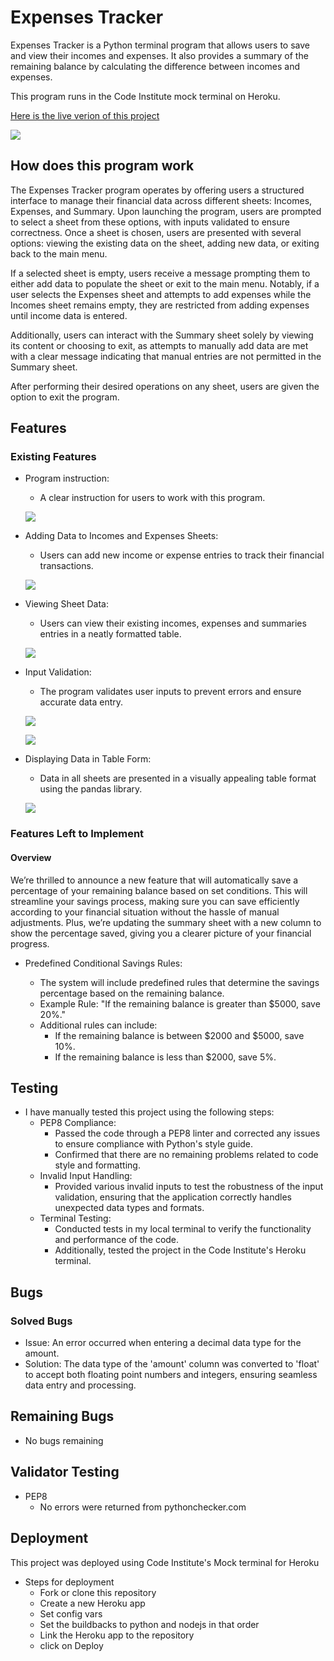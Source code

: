 # Expenses Tracker

Expenses Tracker is a Python terminal program that allows users to save and view their incomes and expenses. It also provides a summary of the remaining balance by calculating the difference between incomes and expenses. 

This program runs in the Code Institute mock terminal on Heroku.

[Here is the live verion of this project](https://wallet-watcher-3e97ff5bba22.herokuapp.com/)

![](/images/project_image.png)

## How does this program work
The Expenses Tracker program operates by offering users a structured interface to manage their financial data across different sheets: Incomes, Expenses, and Summary. Upon launching the program, users are prompted to select a sheet from these options, with inputs validated to ensure correctness. Once a sheet is chosen, users are presented with several options: viewing the existing data on the sheet, adding new data, or exiting back to the main menu.

If a selected sheet is empty, users receive a message prompting them to either add data to populate the sheet or exit to the main menu. Notably, if a user selects the Expenses sheet and attempts to add expenses while the Incomes sheet remains empty, they are restricted from adding expenses until income data is entered.

Additionally, users can interact with the Summary sheet solely by viewing its content or choosing to exit, as attempts to manually add data are met with a clear message indicating that manual entries are not permitted in the Summary sheet.

After performing their desired operations on any sheet, users are given the option to exit the program.

## Features

### Existing Features

- Program instruction:
    - A clear instruction for users to work with this program.

    ![](/images/instruction-image.png)

- Adding Data to Incomes and Expenses Sheets:
    - Users can add new income or expense entries to track their financial transactions.

    ![](/images/add-image.png)
    
- Viewing Sheet Data:
    - Users can view their existing incomes, expenses and summaries entries in a neatly formatted table.

    ![](/images/view-image.png)

- Input Validation:
    - The program validates user inputs to prevent errors and ensure accurate data entry.

    ![](/images/input-validation1.png)

    ![](/images/input-validation2.png)

- Displaying Data in Table Form:
    - Data in all sheets are presented in a visually appealing table format using the pandas library.

    ![](/images/table-image.png)

### Features Left to Implement
#### Overview
We’re thrilled to announce a new feature that will automatically save a percentage of your remaining balance based on set conditions. This will streamline your savings process, making sure you can save efficiently according to your financial situation without the hassle of manual adjustments. Plus, we’re updating the summary sheet with a new column to show the percentage saved, giving you a clearer picture of your financial progress.
-   Predefined Conditional Savings Rules:

    -   The system will include predefined rules that determine the savings percentage based on the remaining balance.
    -   Example Rule: "If the remaining balance is greater than $5000, save 20%."
    -   Additional rules can include:
        -   If the remaining balance is between $2000 and $5000, save 10%.
        -   If the remaining balance is less than $2000, save 5%.

## Testing
-   I have manually tested this project using the following steps:
    -   PEP8 Compliance:
        -   Passed the code through a PEP8 linter and corrected any issues to ensure compliance with Python's style guide.
        -   Confirmed that there are no remaining problems related to code style and formatting.
    -   Invalid Input Handling:
        -   Provided various invalid inputs to test the robustness of the input validation, ensuring that the application correctly handles unexpected data types and formats.
    -   Terminal Testing:
        -   Conducted tests in my local terminal to verify the functionality and performance of the code.
        -   Additionally, tested the project in the Code Institute's Heroku terminal.

## Bugs

### Solved Bugs
-   Issue: An error occurred when entering a decimal data type for the amount.
-   Solution: The data type of the 'amount' column was converted to 'float' to accept both floating point numbers and integers, ensuring seamless data entry and processing.

## Remaining Bugs
-   No bugs remaining

## Validator Testing
-   PEP8
    -   No errors were returned from pythonchecker.com

## Deployment
This project was deployed using Code Institute's Mock terminal for Heroku
-   Steps for deployment
    -   Fork or clone this repository
    -   Create a new Heroku app
    -   Set config vars
    -   Set the buildbacks to python and nodejs in that order
    -   Link the Heroku app to the repository
    -   click on Deploy


